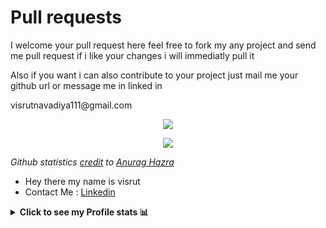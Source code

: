 <!--
- 🌱 I’m currently learning ...
- 👯 I’m looking to collaborate on ...
- 🤔 I’m looking for help with ...
- 💬 Ask me about ...
- 📫 How to reach me: ...
- 😄 Pronouns: ...
- ⚡ Fun fact: ...
-->

<h1> Pull requests </h1>
<p> I welcome your pull request here feel free to fork my any project and send me pull request if i like your changes i will immediatly pull it </p>
<p> Also if you want i can also contribute to your project just mail me your github url or message me in linked in </p>
<p> visrutnavadiya111@gmail.com </p>

<p align="center">
  <a href="https://github.com/nightboard">
    <img src="https://github-readme-stats.vercel.app/api?username=nightboard&hide=contribs&show_icons=true&include_all_commits=true&count_private=true&theme=nord"/>
  </a>
</p>
<p align="center">
  <a href="https://github.com/nightboard">
    <img src="https://github-readme-stats.vercel.app/api/top-langs/?username=nightboard&layout=compact&theme=nord"/>
  </a>
</p>

*Github statistics [credit](https://github.com/anuraghazra/github-readme-stats) to [Anurag Hazra](https://github.com/anuraghazra)*

- Hey there my name is visrut
- Contact Me : [Linkedin](https://linkedin.com/in/visrut-navadiya-4498391a4)

<details><summary><strong>Click to see my Profile stats 📊</strong></summary>

<p>
  
![trophy](https://github-profile-trophy.vercel.app/?username=nightboard&theme=onedark)

</p>
</details>
